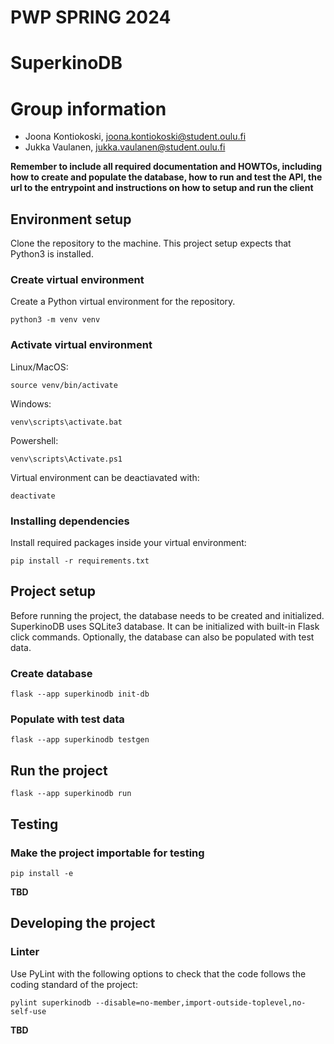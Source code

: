 # PWP SPRING 2024
# SuperkinoDB
# Group information
* Joona Kontiokoski, joona.kontiokoski@student.oulu.fi
* Jukka Vaulanen, jukka.vaulanen@student.oulu.fi

__Remember to include all required documentation and HOWTOs, including how to create and populate the database, how to run and test the API, the url to the entrypoint and instructions on how to setup and run the client__

## Environment setup
Clone the repository to the machine. This project setup expects that Python3 is installed.

### Create virtual environment
Create a Python virtual environment for the repository.
```
python3 -m venv venv
```

### Activate virtual environment
Linux/MacOS:
```
source venv/bin/activate
```
Windows:
```
venv\scripts\activate.bat
```
Powershell:
```
venv\scripts\Activate.ps1
```
Virtual environment can be deactiavated with:
```
deactivate
```

### Installing dependencies
Install required packages inside your virtual environment:
```
pip install -r requirements.txt
```

## Project setup
Before running the project, the database needs to be created and initialized.
SuperkinoDB uses SQLite3 database. It can be initialized with built-in Flask
click commands. Optionally, the database can also be populated with test data.
### Create database
```
flask --app superkinodb init-db
```
### Populate with test data
```
flask --app superkinodb testgen
```

## Run the project
```
flask --app superkinodb run
```

## Testing
### Make the project importable for testing
```
pip install -e
```
__TBD__

## Developing the project
### Linter
Use PyLint with the following options to check that the code follows the coding
standard of the project:
```
pylint superkinodb --disable=no-member,import-outside-toplevel,no-self-use
```
__TBD__
